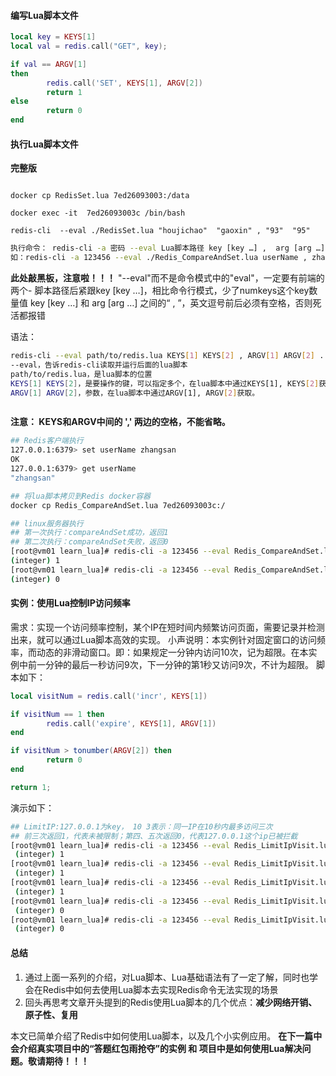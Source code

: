 #### 编写Lua脚本文件

```lua
local key = KEYS[1]
local val = redis.call("GET", key);

if val == ARGV[1]
then
        redis.call('SET', KEYS[1], ARGV[2])
        return 1
else
        return 0
end
```



#### 执行Lua脚本文件

**完整版**

```

docker cp RedisSet.lua 7ed26093003:/data

docker exec -it  7ed26093003c /bin/bash

redis-cli  --eval ./RedisSet.lua "houjichao"  "gaoxin" , "93"  "95"
```





```sh
执行命令： redis-cli -a 密码 --eval Lua脚本路径 key [key …] ,  arg [arg …] 
如：redis-cli -a 123456 --eval ./Redis_CompareAndSet.lua userName , zhangsan lisi 
```



**此处敲黑板，注意啦！！！**
"--eval"而不是命令模式中的"eval"，一定要有前端的两个-
脚本路径后紧跟key [key …]，相比命令行模式，少了numkeys这个key数量值
key [key …] 和 arg [arg …] 之间的“ , ”，英文逗号前后必须有空格，否则死活都报错



语法：

```sh
redis-cli --eval path/to/redis.lua KEYS[1] KEYS[2] , ARGV[1] ARGV[2] ...
--eval，告诉redis-cli读取并运行后面的lua脚本
path/to/redis.lua，是lua脚本的位置
KEYS[1] KEYS[2]，是要操作的键，可以指定多个，在lua脚本中通过KEYS[1], KEYS[2]获取
ARGV[1] ARGV[2]，参数，在lua脚本中通过ARGV[1], ARGV[2]获取。



```

**注意： KEYS和ARGV中间的 ',' 两边的空格，不能省略。**



```sh
## Redis客户端执行
127.0.0.1:6379> set userName zhangsan 
OK
127.0.0.1:6379> get userName
"zhangsan"

## 将lua脚本拷贝到Redis docker容器
docker cp Redis_CompareAndSet.lua 7ed26093003c:/

## linux服务器执行
## 第一次执行：compareAndSet成功，返回1
## 第二次执行：compareAndSet失败，返回0
[root@vm01 learn_lua]# redis-cli -a 123456 --eval Redis_CompareAndSet.lua userName , zhangsan lisi
(integer) 1
[root@vm01 learn_lua]# redis-cli -a 123456 --eval Redis_CompareAndSet.lua userName , zhangsan lisi
(integer) 0
```



#### 实例：使用Lua控制IP访问频率

需求：实现一个访问频率控制，某个IP在短时间内频繁访问页面，需要记录并检测出来，就可以通过Lua脚本高效的实现。
小声说明：本实例针对固定窗口的访问频率，而动态的非滑动窗口。即：如果规定一分钟内访问10次，记为超限。在本实例中前一分钟的最后一秒访问9次，下一分钟的第1秒又访问9次，不计为超限。
脚本如下：

```lua
local visitNum = redis.call('incr', KEYS[1])

if visitNum == 1 then
        redis.call('expire', KEYS[1], ARGV[1])
end

if visitNum > tonumber(ARGV[2]) then
        return 0
end

return 1;
```



演示如下：

```sh
## LimitIP:127.0.0.1为key， 10 3表示：同一IP在10秒内最多访问三次
## 前三次返回1，代表未被限制；第四、五次返回0，代表127.0.0.1这个ip已被拦截
[root@vm01 learn_lua]# redis-cli -a 123456 --eval Redis_LimitIpVisit.lua LimitIP:127.0.0.1 , 10 3
 (integer) 1
[root@vm01 learn_lua]# redis-cli -a 123456 --eval Redis_LimitIpVisit.lua LimitIP:127.0.0.1 , 10 3
 (integer) 1
[root@vm01 learn_lua]# redis-cli -a 123456 --eval Redis_LimitIpVisit.lua LimitIP:127.0.0.1 , 10 3
 (integer) 1
[root@vm01 learn_lua]# redis-cli -a 123456 --eval Redis_LimitIpVisit.lua LimitIP:127.0.0.1 , 10 3
 (integer) 0
[root@vm01 learn_lua]# redis-cli -a 123456 --eval Redis_LimitIpVisit.lua LimitIP:127.0.0.1 , 10 3
 (integer) 0
```



#### 总结

1. 通过上面一系列的介绍，对Lua脚本、Lua基础语法有了一定了解，同时也学会在Redis中如何去使用Lua脚本去实现Redis命令无法实现的场景
2. 回头再思考文章开头提到的Redis使用Lua脚本的几个优点：**减少网络开销、原子性、复用**

本文已简单介绍了Redis中如何使用Lua脚本，以及几个小实例应用。 **在下一篇中会介绍真实项目中的“答题红包雨抢夺”的实例 和 项目中是如何使用Lua解决问题。敬请期待！！！**